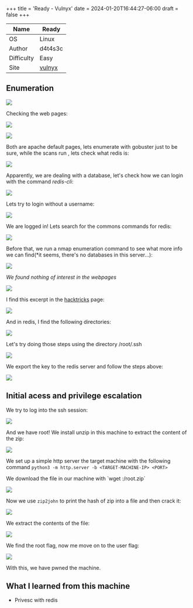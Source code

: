 +++
title = 'Ready - Vulnyx'
date = 2024-01-20T16:44:27-06:00
draft = false
+++

| Name       | Ready   |
| ---------- | ------- |
| OS         | Linux   |
| Author     | d4t4s3c |
| Difficulty | Easy    |
| Site           | [vulnyx](https://vulnyx.com)        |

## Enumeration

![](vulnyx/easy/ready/ready%20(1).png)

Checking the web pages:

![](/vulnyx/easy/ready/ready%20(2).png)

![](/vulnyx/easy/ready/ready%20(3).png)

Both are apache default pages, lets enumerate with gobuster just to be sure, while the scans run , lets check what redis is:

![](/vulnyx/easy/ready/ready%20(4).png)

Apparently, we are dealing with a database, let's check how we can login with the command *redis-cli*:

![](/vulnyx/easy/ready/ready%20(5).png)

Lets try to login without a username:

![](/vulnyx/easy/ready/ready%20(6).png)

We are logged in! Lets search for the commons commands for redis:

![](/vulnyx/easy/ready/ready%20(7).png)

Before that, we run a nmap enumeration command to see what more info we can find(*it seems, there's no databases in this server...):

![](/vulnyx/easy/ready/ready%20(8).png)

*We found nothing of interest in the webpages*

![](/vulnyx/easy/ready/ready%20(9).png)

I find this excerpt in the [hacktricks](https://book.hacktricks.xyz/network-services-pentesting/6379-pentesting-redis#ssh) page:

![](/vulnyx/easy/ready/ready%20(10).png)

And in redis, I find the following directories:

![](/vulnyx/easy/ready/ready%20(11).png)

Let's try doing those steps using the directory /root/.ssh

![](/vulnyx/easy/ready/ready%20(12).png)

We export the key to the redis server and follow the steps above:

![](/vulnyx/easy/ready/ready%20(13).png)

## Initial acess and privilege escalation
We try to log into the ssh session:

![](/vulnyx/easy/ready/ready%20(14).png)

And we have root! We install unzip in this machine to extract the content of the zip:

![](/vulnyx/easy/ready/ready%20(15).png)

We set up a simple http server the target machine with the following command `python3 -m http.server -b <TARGET-MACHINE-IP> <PORT>`

We download the file in our machine with `wget <TARGET-MACHINE-IP>:<PORT>/root.zip´

![](/vulnyx/easy/ready/ready%20(16).png)

Now we use `zip2john` to print the hash of zip into a file and then crack it:

![](/vulnyx/easy/ready/ready%20(17).png)

We extract the contents of the file:

![](/vulnyx/easy/ready/ready%20(18).png)

We find the root flag, now me move on to the user flag:

![](/vulnyx/easy/ready/ready%20(19).png)

With this, we have pwned the machine.

## What I learned from this machine
- Privesc with redis